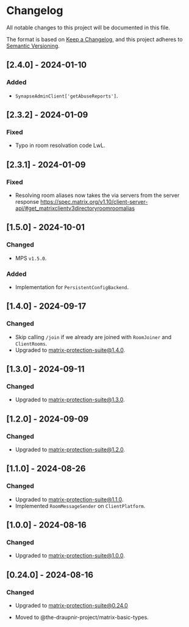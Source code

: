 <!--
SPDX-FileCopyrightText: 2024 Gnuxie <Gnuxie@protonmail.com>

SPDX-License-Identifier: CC-BY-SA-4.0
-->

# Changelog

All notable changes to this project will be documented in this file.

The format is based on [Keep a Changelog](https://keepachangelog.com/en/1.1.0/),
and this project adheres to [Semantic Versioning](https://semver.org/spec/v2.0.0.html).

## [2.4.0] - 2024-01-10

### Added

- `SynapseAdminClient['getAbuseReports']`.

## [2.3.2] - 2024-01-09

### Fixed

- Typo in room resolvation code LwL.

## [2.3.1] - 2024-01-09

### Fixed

- Resolving room aliases now takes the via servers from the server
  response
  https://spec.matrix.org/v1.10/client-server-api/#get_matrixclientv3directoryroomroomalias

## [1.5.0] - 2024-10-01

### Changed

- MPS `v1.5.0`.

### Added

- Implementation for `PersistentConfigBackend`.

## [1.4.0] - 2024-09-17

### Changed

- Skip calling `/join` if we already are joined with `RoomJoiner` and `ClientRooms`.
- Upgraded to matrix-protection-suite@1.4.0.

## [1.3.0] - 2024-09-11

### Changed

- Upgraded to matrix-protection-suite@1.3.0.

## [1.2.0] - 2024-09-09

### Changed

- Upgraded to matrix-protection-suite@1.2.0.

## [1.1.0] - 2024-08-26

### Changed

- Upgraded to matrix-protection-suite@1.1.0.
- Implemented `RoomMessageSender` on `ClientPlatform`.

## [1.0.0] - 2024-08-16

### Changed

- Upgraded to matrix-protection-suite@1.0.0.

## [0.24.0] - 2024-08-16

### Changed

- Upgraded to matrix-protection-suite@0.24.0

- Moved to @the-draupnir-project/matrix-basic-types.
